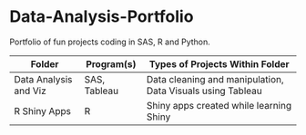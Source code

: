 # Data-Analysis-Portfolio
Portfolio of fun projects coding in SAS, R and Python.



| Folder  | Program(s) | Types of Projects Within Folder |
| ------------- | ------------- | ------------- |
| Data Analysis and Viz | SAS, Tableau  | Data cleaning and manipulation, Data Visuals using Tableau  |
| R Shiny Apps | R | Shiny apps created while learning Shiny |

